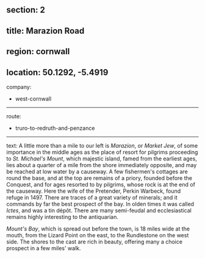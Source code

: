 section: 2
----
title: Marazion Road
----
region: cornwall
----
location: 50.1292, -5.4919
----
company:
- west-cornwall
----
route:
- truro-to-redruth-and-penzance
----
text: A little more than a mile to our left is *Marazion*, or *Market Jew*, of some importance in the middle ages as the place of resort for pilgrims proceeding to *St. Michael's Mount*, which majestic island, famed from the earliest ages, lies about a quarter of a mile from the shore immediately opposite, and may be reached at low water by a causeway. A few fishermen's cottages are round the base, and at the top are remains of a priory, founded before the Conquest, and for ages resorted to by pilgrims, whose rock is at the end of the causeway. Here the wife of the Pretender, Perkin Warbeck, found refuge in 1497. There are traces of a great variety of minerals; and it commands by far the best prospect of the bay. In olden times it was called *Ictes*, and was a tin dépôt. There are many semi-feudal and ecclesiastical remains highly interesting to the antiquarian.

*Mount's Bay*, which is spread out before the town, is 18 miles wide at the mouth, from the Lizard Point on the east, to the Rundlestone on the west side. The shores to the cast are rich in beauty, offering many a choice prospect in a few miles' walk.
